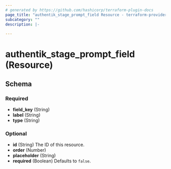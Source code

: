 ```yaml
---
# generated by https://github.com/hashicorp/terraform-plugin-docs
page_title: "authentik_stage_prompt_field Resource - terraform-provider-authentik"
subcategory: ""
description: |-
  
---
```


# authentik_stage_prompt_field (Resource)





<!-- schema generated by tfplugindocs -->
## Schema

### Required

- **field_key** (String)
- **label** (String)
- **type** (String)

### Optional

- **id** (String) The ID of this resource.
- **order** (Number)
- **placeholder** (String)
- **required** (Boolean) Defaults to `false`.



